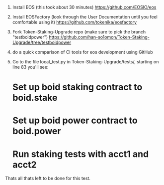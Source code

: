 1. Install EOS (this took about 30 minutes)
https://github.com/EOSIO/eos

2. Install EOSFactory (look through the User Documentation until you feel comfortable using it)
https://github.com/tokenika/eosfactory

3. Fork Token-Staking-Upgrade repo (make sure to pick the branch "testboidpower")
https://github.com/han-so1omon/Token-Staking-Upgrade/tree/testboidpower

4. do a quick comparison of CI tools for eos development using GitHub

5. Go to the file local_test.py in Token-Staking-Upgrade/tests/, starting on line 83 you'll see:

	# Set up boid staking contract to boid.stake

	# Set up boid power contract to boid.power

	# Run staking tests with acct1 and acct2

Thats all thats left to be done for this test.